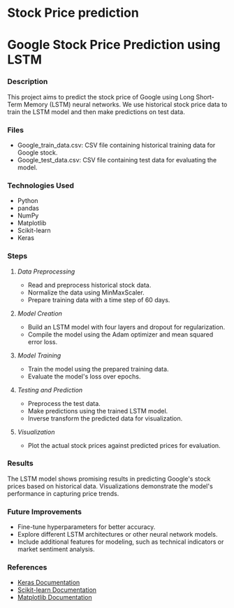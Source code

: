 # Stock Price prediction

# Google Stock Price Prediction using LSTM

### Description
This project aims to predict the stock price of Google using Long Short-Term Memory (LSTM) neural networks. We use historical stock price data to train the LSTM model and then make predictions on test data.

### Files
- Google_train_data.csv: CSV file containing historical training data for Google stock.
- Google_test_data.csv: CSV file containing test data for evaluating the model.

### Technologies Used
- Python
- pandas
- NumPy
- Matplotlib
- Scikit-learn
- Keras

### Steps
1. *Data Preprocessing*
   - Read and preprocess historical stock data.
   - Normalize the data using MinMaxScaler.
   - Prepare training data with a time step of 60 days.

2. *Model Creation*
   - Build an LSTM model with four layers and dropout for regularization.
   - Compile the model using the Adam optimizer and mean squared error loss.

3. *Model Training*
   - Train the model using the prepared training data.
   - Evaluate the model's loss over epochs.

4. *Testing and Prediction*
   - Preprocess the test data.
   - Make predictions using the trained LSTM model.
   - Inverse transform the predicted data for visualization.

5. *Visualization*
   - Plot the actual stock prices against predicted prices for evaluation.

### Results
The LSTM model shows promising results in predicting Google's stock prices based on historical data. Visualizations demonstrate the model's performance in capturing price trends.

### Future Improvements
- Fine-tune hyperparameters for better accuracy.
- Explore different LSTM architectures or other neural network models.
- Include additional features for modeling, such as technical indicators or market sentiment analysis.

### References
- [Keras Documentation](https://keras.io/)
- [Scikit-learn Documentation](https://scikit-learn.org/)
- [Matplotlib Documentation](https://matplotlib.org/)
